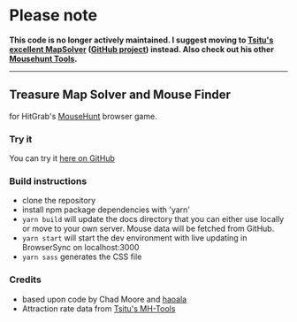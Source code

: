 # Please note

**This code is no longer actively maintained. I suggest moving to [Tsitu's excellent MapSolver](https://tsitu.github.io/MH-Tools/map.html) ([GitHub project](https://github.com/tsitu/MH-Tools/)) instead. Also check out his other [Mousehunt Tools](https://tsitu.github.io/MH-Tools/).**

---

## Treasure Map Solver and Mouse Finder ##

for HitGrab's [MouseHunt](https://www.mousehuntgame.com/) browser game.

### Try it ###

You can try it [here on GitHub](http://olf.github.io/mhmapsolver/)

### Build instructions ###

- clone the repository
- install npm package dependencies with 'yarn'
- ``yarn build`` will update the docs directory that you can either use locally or move to your own server. Mouse data will be fetched from GitHub.
- ``yarn start`` will start the dev environment with live updating in BrowserSync on localhost:3000
- ``yarn sass`` generates the CSS file

### Credits ###

- based upon code by Chad Moore and [haoala](https://dl.dropboxusercontent.com/u/14589881/map.html)
- Attraction rate data from [Tsitu's MH-Tools](https://github.com/tsitu/MH-Tools)

